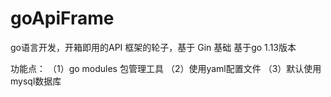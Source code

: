 # goApiFrame
go语言开发，开箱即用的API 框架的轮子，基于 Gin 基础
基于go 1.13版本

功能点：
（1）go modules 包管理工具
（2）使用yaml配置文件
（3）默认使用mysql数据库